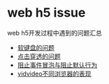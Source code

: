# web h5 issue
web h5开发过程中遇到的问题汇总

- [软键盘的问题](/软键盘的问题.md)
- [点击穿透的问题](/点击穿透问题.md)
- [阻止事件冒泡与阻止默认行为](/阻止事件冒泡与阻止默认行为.md)
- [vidvideo不同浏览器的表现](/video不同浏览器的表现.md)
